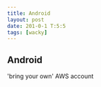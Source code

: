 ```yaml
---
title: Android
layout: post
date: 201-0-1 T:5:5
tags: [wacky]
---
```

## Android

'bring your own' AWS account
